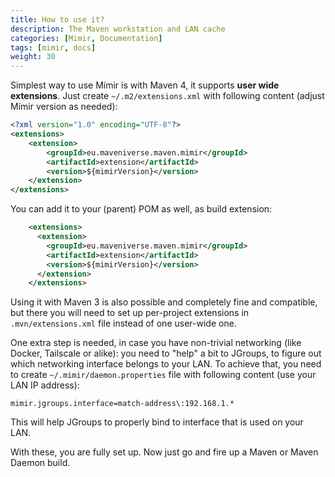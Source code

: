 ```yaml
---
title: How to use it?
description: The Maven workstation and LAN cache
categories: [Mimir, Documentation]
tags: [mimir, docs]
weight: 30
---
```


Simplest way to use Mímir is with Maven 4, it supports **user wide extensions**. Just create `~/.m2/extensions.xml` 
with following content (adjust Mímir version as needed):

```xml
<?xml version="1.0" encoding="UTF-8"?>
<extensions>
    <extension>
        <groupId>eu.maveniverse.maven.mimir</groupId>
        <artifactId>extension</artifactId>
        <version>${mimirVersion}</version>
    </extension>
</extensions>
```

You can add it to your (parent) POM as well, as build extension:

```xml
    <extensions>
      <extension>
        <groupId>eu.maveniverse.maven.mimir</groupId>
        <artifactId>extension</artifactId>
        <version>${mimirVersion}</version>
      </extension>
    </extensions>
```

Using it with Maven 3 is also possible and completely fine and compatible, but there you will need to set up
per-project extensions in `.mvn/extensions.xml` file instead of one user-wide one.

One extra step is needed, in case you have non-trivial networking (like Docker, Tailscale or alike): you need 
to "help" a bit to JGroups, to figure out which networking interface belongs to your LAN. To achieve that,
you need to create `~/.mimir/daemon.properties` file with following content (use your LAN IP address):

```properties
mimir.jgroups.interface=match-address\:192.168.1.*
```

This will help JGroups to properly bind to interface that is used on your LAN.

With these, you are fully set up. Now just go and fire up a Maven or Maven Daemon build.